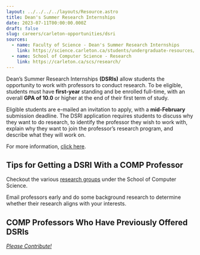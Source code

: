 ```yaml
---
layout: ../../../../layouts/Resource.astro
title: Dean's Summer Research Internships
date: 2023-07-11T00:00:00.000Z
draft: false
slug: careers/carleton-opportunities/dsri
sources:
  - name: Faculty of Science - Dean's Summer Research Internships
    link: https://science.carleton.ca/students/undergraduate-resources/deans-summer-research-internships/
  - name: School of Computer Science - Research
    link: https://carleton.ca/scs/research/
---
```


Dean’s Summer Research Internships **(DSRIs)** allow students the opportunity to work with professors to conduct research. To be eligible, students must have **first-year** standing and be enrolled full-time, with an overall **GPA of 10.0** or higher at the end of their first term of study.

Eligible students are e-mailed an invitation to apply, with a **mid-February** submission deadline. The DSRI application requires students to discuss why they want to do research, to identify the professor they wish to work with, explain why they want to join the professor’s research program, and describe what they will work on.

For more information, [click here](https://science.carleton.ca/students/undergraduate-resources/deans-summer-research-internships/).

## Tips for Getting a DSRI With a COMP Professor

Checkout the various [research groups](https://carleton.ca/scs/research/) under the School of Computer Science.

Email professors early and do some background research to determine whether their research aligns with your interests.

## COMP Professors Who Have Previously Offered DSRIs

[_Please Contribute!_](https://github.com/CarletonComputerScienceSociety/resources/blob/main/src/content/resources/careers/carleton-opportunies/dsri.md)
